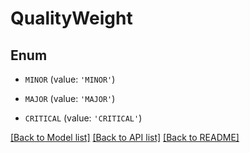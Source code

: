 # QualityWeight


## Enum

* `MINOR` (value: `'MINOR'`)

* `MAJOR` (value: `'MAJOR'`)

* `CRITICAL` (value: `'CRITICAL'`)

[[Back to Model list]](../README.md#documentation-for-models) [[Back to API list]](../README.md#documentation-for-api-endpoints) [[Back to README]](../README.md)


